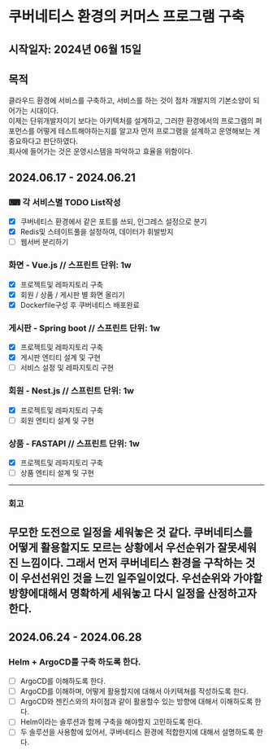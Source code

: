 # 쿠버네티스 환경의 커머스 프로그램 구축
## 시작일자: 2024년 06월 15일
## 목적
클라우드 환경에 서비스를 구축하고, 서비스를 하는 것이 점차 개발지의 기본소양이 되어가는 시대이다.  
이제는 단위개발자이기 보다는 아키텍처를 설계하고, 그러한 환경에서의 프로그램의 퍼포먼스를 어떻게 테스트해야하는지를 알고자 먼저 프로그램을 설계하고 운영해보는 게 중요하다고 판단하였다.  
회사에 들어가는 것은 운영시스템을 파악하고 효율을 위함이다.
## 2024.06.17 - 2024.06.21
### ⌨ 각 서비스별 TODO List작성
- [x] 쿠버네티스 환경에서 같은 포트를 쓰되, 인그레스 설정으로 분기
- [x] Redis및 스테이트풀을 설정하여, 데이터가 휘발방지
- [ ] 웹서버 분리하기
### 화면 - Vue.js // 스프린트 단위: 1w
- [x] 프로젝트및 레파지토리 구축
- [x] 회원 / 상품 / 게시판 별 화면 올리기
- [x] Dockerfile구성 후 쿠버네티스 배포완료
### 게시판 - Spring boot // 스프린트 단위: 1w
- [x] 프로젝트및 레파지토리 구축
- [x] 게시판 엔티티 설계 및 구현
- [ ] 서비스 설정 및 레파지토리 구현
### 회원 - Nest.js // 스프린트 단위: 1w
- [x] 프로젝트및 레파지토리 구축
- [ ] 회원 엔티티 설계 및 구현
### 상품 - FASTAPI // 스프린트 단위: 1w
- [x] 프로젝트및 레파지토리 구축
- [ ] 상품 엔티티 설계 및 구현
---
### 회고
무모한 도전으로 일정을 세워놓은 것 같다.
쿠버네티스를 어떻게 활용할지도 모르는 상황에서 우선순위가 잘못세워진 느낌이다.
그래서 먼저 쿠버네티스 환경을 구착하는 것이 우선선위인 것을 느낀 일주일이었다.
우선순위와 가야할 방향에대해서 명확하게 세워놓고 다시 일정을 산정하고자 한다.
---
## 2024.06.24 - 2024.06.28
### Helm + ArgoCD를 구축 하도록 한다.
- [ ] ArgoCD를 이해하도록 한다.
- [ ] ArgoCD를 이해하며, 어떻게 활용할지에 대해서 아키텍쳐를 작성하도록 한다.
- [ ] ArgoCD와 젠킨스와의 차이점과 같이 활용할수 있는 방향에 대해서 이해하도록 한다.
- [ ] Helm이라는 솔루션과 함께 구축을 해야할지 고민하도록 한다.
- [ ] 두 솔루션을 사용함에 있어서, 쿠버네티스 환경에 적합한지에 대해서 설명하도록 한다.
